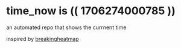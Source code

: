 # time_now is (( 1706274000785 ))

an automated repo that shows the currnent time

inspired by [breakingheatmap](https://github.com/breakingheatmap/breakingheatmap)